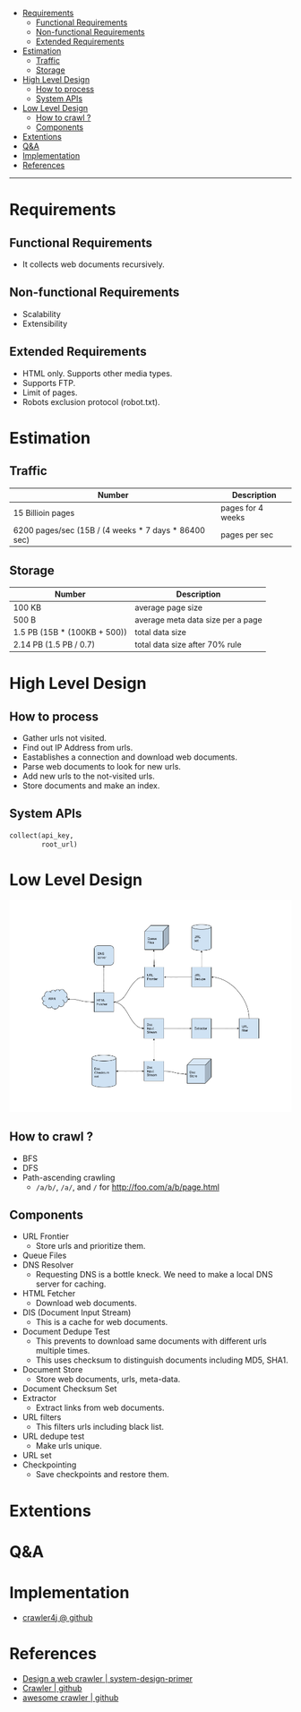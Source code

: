 - [Requirements](#requirements)
  - [Functional Requirements](#functional-requirements)
  - [Non-functional Requirements](#non-functional-requirements)
  - [Extended Requirements](#extended-requirements)
- [Estimation](#estimation)
  - [Traffic](#traffic)
  - [Storage](#storage)
- [High Level Design](#high-level-design)
  - [How to process](#how-to-process)
  - [System APIs](#system-apis)
- [Low Level Design](#low-level-design)
  - [How to crawl ?](#how-to-crawl-)
  - [Components](#components)
- [Extentions](#extentions)
- [Q\&A](#qa)
- [Implementation](#implementation)
- [References](#references)

-----

# Requirements

## Functional Requirements

* It collects web documents recursively.

## Non-functional Requirements

* Scalability
* Extensibility

## Extended Requirements

* HTML only. Supports other media types.
* Supports FTP.
* Limit of pages.
* Robots exclusion protocol (robot.txt).

# Estimation

## Traffic

| Number                                       | Description      |
| -------------------------------------------- | ---------------- |
| 15 Billioin pages   | pages for 4 weeks |
| 6200 pages/sec (15B / (4 weeks * 7 days * 86400 sec) | pages per sec |

## Storage

| Number                                       | Description      |
| -------------------------------------------- | ---------------- |
| 100 KB | average page size |
| 500 B  | average meta data size per a page |
| 1.5 PB (15B * (100KB + 500)) | total data size  |
| 2.14 PB (1.5 PB / 0.7) | total data size after 70% rule |

# High Level Design

## How to process

* Gather urls not visited.
* Find out IP Address from urls.
* Eastablishes a connection and download web documents.
* Parse web documents to look for new urls.
* Add new urls to the not-visited urls.
* Store documents and make an index.

## System APIs

```
collect(api_key,
        root_url)
```

# Low Level Design

![](DesigningaWebCrawlerHighLevelArch.png)

## How to crawl ?

* BFS
* DFS
* Path-ascending crawling
  * `/a/b/`, `/a/`, and `/` for http://foo.com/a/b/page.html

## Components

* URL Frontier
  * Store urls and prioritize them.
* Queue Files
* DNS Resolver
  * Requesting DNS is a bottle kneck. We need to make a local DNS server for caching.
* HTML Fetcher
  * Download web documents.
* DIS (Document Input Stream)
  * This is a cache for web documents.
* Document Dedupe Test
  * This prevents to download same documents with different urls multiple times.
  * This uses checksum to distinguish documents including MD5, SHA1.
* Document Store
  * Store web documents, urls, meta-data.
* Document Checksum Set
* Extractor
  * Extract links from web documents.
* URL filters
  * This filters urls including black list.
* URL dedupe test
  * Make urls unique.
* URL set
* Checkpointing
  * Save checkpoints and restore them.

# Extentions

# Q&A

# Implementation

* [crawler4j @ github](https://github.com/yasserg/crawler4j)

# References

* [Design a web crawler | system-design-primer](https://github.com/donnemartin/system-design-primer/blob/master/solutions/system_design/web_crawler/README.md)
* [Crawler | github](https://github.com/DreamOfTheRedChamber/system-design/blob/master/crawler.md)
* [awesome crawler | github](https://github.com/BruceDone/awesome-crawler)
